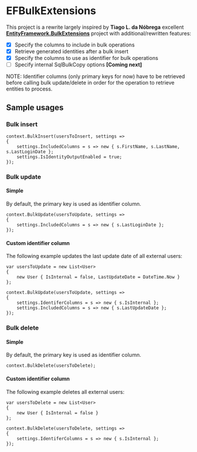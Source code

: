 # EFBulkExtensions
This project is a rewrite largely inspired by **Tiago L. da Nóbrega** excellent
**[EntityFramework.BulkExtensions](https://github.com/tiagoln/EntityFramework.BulkExtensions)** project
with additional/rewritten features:
  - [x] Specify the columns to include in bulk operations
  - [x] Retrieve generated identities after a bulk insert
  - [x] Specify the columns to use as identifier for bulk operations
  - [ ] Specify internal SqlBulkCopy options **[Coming next]**

NOTE: Identifier columns (only primary keys for now) have to be retrieved before calling
bulk update/delete in order for the operation to retrieve entities to process.

## Sample usages

### Bulk insert
```
context.BulkInsert(usersToInsert, settings =>
{
    settings.IncludedColumns = s => new { s.FirstName, s.LastName, s.LastLoginDate };
    settings.IsIdentityOutputEnabled = true;
});
```

### Bulk update

#### Simple

By default, the primary key is used as identifier column.

```
context.BulkUpdate(usersToUpdate, settings =>
{
	settings.IncludedColumns = s => new { s.LastLoginDate };
});
```

#### Custom identifier column

The following example updates the last update date of all external users:
```
var usersToUpdate = new List<User>
{
	new User { IsInternal = false, LastUpdateDate = DateTime.Now }
};

context.BulkUpdate(usersToUpdate, settings =>
{
	settings.IdentiferColumns = s => new { s.IsInternal };
	settings.IncludedColumns = s => new { s.LastUpdateDate };
});
```

### Bulk delete

#### Simple

By default, the primary key is used as identifier column.

```
context.BulkDelete(usersToDelete);
```

#### Custom identifier column

The following example deletes all external users:
```
var usersToDelete = new List<User>
{
	new User { IsInternal = false }
};

context.BulkDelete(usersToDelete, settings =>
{
	settings.IdentiferColumns = s => new { s.IsInternal };
});
```